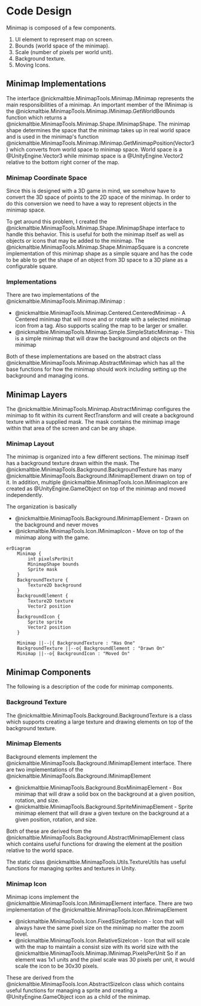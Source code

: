 # Code Design

Minimap is composed of a few components.

1. UI element to represent map on screen.
1. Bounds (world space of the minimap).
1. Scale (number of pixels per world unit).
1. Background texture.
1. Moving Icons.

## Minimap Implementations

The interface @nickmaltbie.MinimapTools.Minimap.IMinimap
represents the main responsibilities of a minimap. An important member of the IMinimap is the
@nickmaltbie.MinimapTools.Minimap.IMinimap.GetWorldBounds function
which returns a @nickmaltbie.MinimapTools.Minimap.Shape.IMinimapShape.
The minimap shape determines the space that the minimap
takes up in real world space and is used in the minimap's
function @nickmaltbie.MinimapTools.Minimap.IMinimap.GetMinimapPosition(Vector3)
 which converts from world space to minimap space.
World space is a @UnityEngine.Vector3 while minimap space is a
@UnityEngine.Vector2 relative to the bottom right corner of
the map.

### Minimap Coordinate Space

Since this is designed with a 3D game in mind, we somehow have to convert the 3D
space of points to the 2D space of the minimap. In order to do this conversion
we need to have a way to represent objects in the minimap space.

To get around this problem, I created the @nickmaltbie.MinimapTools.Minimap.Shape.IMinimapShape
interface to handle this behavior. This is useful for both the minimap itself
as well as objects or icons that may be added to the minimap.
The @nickmaltbie.MinimapTools.Minimap.Shape.MinimapSquare is a concrete
implementation of this minimap shape as a simple square and has the code
to be able to get the shape of an object from 3D space to a 3D plane
as a configurable square.

### Implementations

There are two implementations of the @nickmaltbie.MinimapTools.Minimap.IMinimap :

* @nickmaltbie.MinimapTools.Minimap.Centered.CenteredMinimap -
    A Centered minimap that will move and or rotate with a selected minimap
    icon from a tag. Also supports scaling the map to be larger or smaller.
* @nickmaltbie.MinimapTools.Minimap.Simple.SimpleStaticMinimap -
    This is a simple minimap that will draw the background and objects
    on the minimap

Both of these implementations are based on the abstract class
@nickmaltbie.MinimapTools.Minimap.AbstractMinimap which has all the base
functions for how the minimap should work including setting up the background
and managing icons.

## Minimap Layers

The @nickmaltbie.MinimapTools.Minimap.AbstractMinimap configures the
minimap to fit within its current RectTransform and will
create a background texture within a supplied mask. The mask contains
the minimap image within that area of the screen and can be any shape.

### Minimap Layout

The minimap is organized into a few different sections.
The minimap itself has a background texture drawn within
the mask. The @nickmaltbie.MinimapTools.Background.BackgroundTexture
has many @nickmaltbie.MinimapTools.Background.IMinimapElement drawn on top of it.
In addition, multiple @nickmaltbie.MinimapTools.Icon.IMinimapIcon are created as @UnityEngine.GameObject on
top of the minimap and moved independently.

The organization is basically

* @nickmaltbie.MinimapTools.Background.IMinimapElement -
    Drawn on the background and never moves
* @nickmaltbie.MinimapTools.Icon.IMinimapIcon - Move on top of the
    minimap along with the game.

```mermaid
erDiagram
    Minimap {
        int pixelsPerUnit
        MinimapShape bounds
        Sprite mask
    }
    BackgroundTexture {
        Texture2D background
    }
    BackgroundElement {
        Texture2D texture
        Vector2 position
    }
    BackgroundIcon {
        Sprite sprite
        Vector2 position
    }

    Minimap ||--|{ BackgroundTexture : "Has One"
    BackgroundTexture ||--o{ BackgroundElement : "Drawn On"
    Minimap ||--o{ BackgroundIcon : "Moved On"
```

## Minimap Components

The following is a description of the code for minimap
components.

### Background Texture

The @nickmaltbie.MinimapTools.Background.BackgroundTexture is a class
which supports creating a large texture and drawing elements on top of
the background texture.

### Minimap Elements

Background elements implement the @nickmaltbie.MinimapTools.Background.IMinimapElement interface.
There are two implementations of the @nickmaltbie.MinimapTools.Background.IMinimapElement

* @nickmaltbie.MinimapTools.Background.BoxMinimapElement -
    Box minimap that will draw a solid box on the background at a given
    position, rotation, and size.
* @nickmaltbie.MinimapTools.Background.SpriteMinimapElement -
    Sprite minimap element that will draw a given texture on the
    background at a given position, rotation, and size.

Both of these are derived from the @nickmaltbie.MinimapTools.Background.AbstractMinimapElement
class which contains useful functions for
drawing the element at the position relative to the world space.

The static class @nickmaltbie.MinimapTools.Utils.TextureUtils has
useful functions for managing sprites and textures in Unity.

### Minimap Icon

Minimap icons implement the @nickmaltbie.MinimapTools.Icon.IMinimapElement interface.
There are two implementation of the @nickmaltbie.MinimapTools.Icon.IMinimapElement

* @nickmaltbie.MinimapTools.Icon.FixedSizeSpriteIcon -
    Icon that will always have the same pixel size on the minimap no matter
    the zoom level.
* @nickmaltbie.MinimapTools.Icon.RelativeSizeIcon -
    Icon that will scale with the map to maintain a consist size
    with its world size with the @nickmaltbie.MinimapTools.Minimap.IMinimap.PixelsPerUnit
    So if an element was 1x1 units and the pixel scale was 30 pixels per unit, it
    would scale the icon to be 30x30 pixels.

These are derived from the @nickmaltbie.MinimapTools.Icon.AbstractSizeIcon
class which contains useful functions for managing a sprite
and creating a @UnityEngine.GameObject icon as a child of the minimap.
